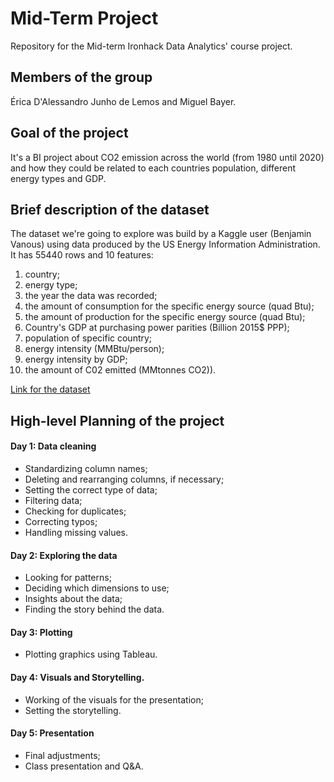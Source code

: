 # Mid-Term Project
Repository for the Mid-term Ironhack Data Analytics' course project.

## Members of the group
Érica D'Alessandro Junho de Lemos and Miguel Bayer.

## Goal of the project
It's a BI project about CO2 emission across the world (from 1980 until 2020) and how they could be related to each countries population, different energy types and GDP.

## Brief description of the dataset
The dataset we're going to explore was build by a Kaggle user (Benjamin Vanous) using data produced by the US Energy Information Administration. It has 55440 rows and 10 features:
1. country;
2. energy type;
3. the year the data was recorded;
4. the amount of consumption for the specific energy source (quad Btu);
5. the amount of production for the specific energy source (quad Btu);
6. Country's GDP at purchasing power parities (Billion 2015$ PPP);
7. population of specific country;
8. energy intensity (MMBtu/person);
9. energy intensity by GDP;
10. the amount of C02 emitted (MMtonnes CO2)).

[Link for the dataset](https://www.kaggle.com/datasets/lobosi/c02-emission-by-countrys-grouth-and-population?resource=download)

## High-level Planning of the project
#### Day 1: Data cleaning
- Standardizing column names;
- Deleting and rearranging columns, if necessary;
- Setting the correct type of data;
- Filtering data;
- Checking for duplicates;
- Correcting typos;
- Handling missing values.
#### Day 2: Exploring the data
- Looking for patterns;
- Deciding which dimensions to use;
- Insights about the data;
- Finding the story behind the data.
#### Day 3: Plotting
- Plotting graphics using Tableau.
#### Day 4: Visuals and Storytelling.
- Working of the visuals for the presentation;
- Setting the storytelling.
#### Day 5: Presentation
- Final adjustments;
- Class presentation and Q&A.
